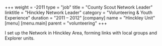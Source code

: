 +++
weight = -2011
type = "job"
title = "County Scout Network Leader"
linktitle = "Hinckley Network Leader"
category = "Volunteering & Youth Experience"
duration = "2011 &ndash; 2012"
[company]
  name = "Hinckley Unit"
[menu]
  [menu.main]
    parent = "volunteering"
+++

I set up the Network in Hinckley Area, forming links with local groups and Explorer units.
